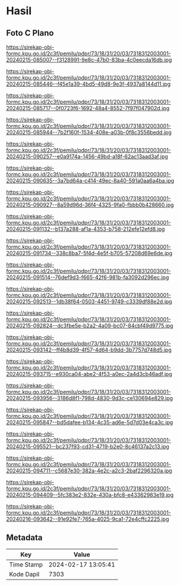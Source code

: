 # Hasil

## Foto C Plano

https://sirekap-obj-formc.kpu.go.id/2c3f/pemilu/pdpr/73/18/31/20/03/7318312003001-20240215-085007--f3128991-9e8c-47b0-83ba-4c0eecda16db.jpg

https://sirekap-obj-formc.kpu.go.id/2c3f/pemilu/pdpr/73/18/31/20/03/7318312003001-20240215-085446--f45e1a39-4bd5-49d8-9e3f-4937a8144d11.jpg

https://sirekap-obj-formc.kpu.go.id/2c3f/pemilu/pdpr/73/18/31/20/03/7318312003001-20240215-085717--0f0723f6-1692-48a4-8552-7f97f047902d.jpg

https://sirekap-obj-formc.kpu.go.id/2c3f/pemilu/pdpr/73/18/31/20/03/7318312003001-20240215-085944--7b2f160f-1534-408e-a03b-0f8c3556bedd.jpg

https://sirekap-obj-formc.kpu.go.id/2c3f/pemilu/pdpr/73/18/31/20/03/7318312003001-20240215-090257--e0a9174a-1456-49bd-a18f-62ac13aad3af.jpg

https://sirekap-obj-formc.kpu.go.id/2c3f/pemilu/pdpr/73/18/31/20/03/7318312003001-20240215-090635--3a7bd64a-c414-49ec-8a40-591a0aa6a4ba.jpg

https://sirekap-obj-formc.kpu.go.id/2c3f/pemilu/pdpr/73/18/31/20/03/7318312003001-20240215-090927--8a59d96d-36f4-4325-9fa0-fbbb0b428660.jpg

https://sirekap-obj-formc.kpu.go.id/2c3f/pemilu/pdpr/73/18/31/20/03/7318312003001-20240215-091132--b137a288-af1a-4353-b758-212efe12efd8.jpg

https://sirekap-obj-formc.kpu.go.id/2c3f/pemilu/pdpr/73/18/31/20/03/7318312003001-20240215-091734--338c8ba7-5f4d-4e5f-b705-57208d69e6de.jpg

https://sirekap-obj-formc.kpu.go.id/2c3f/pemilu/pdpr/73/18/31/20/03/7318312003001-20240215-091514--76def9d3-f665-42f6-981b-fa3092d296ec.jpg

https://sirekap-obj-formc.kpu.go.id/2c3f/pemilu/pdpr/73/18/31/20/03/7318312003001-20240215-092513--1db38f64-0503-4451-9749-c3339df88e2d.jpg

https://sirekap-obj-formc.kpu.go.id/2c3f/pemilu/pdpr/73/18/31/20/03/7318312003001-20240215-092824--dc3fbe5e-b2a2-4a09-bc07-84cbf49d9775.jpg

https://sirekap-obj-formc.kpu.go.id/2c3f/pemilu/pdpr/73/18/31/20/03/7318312003001-20240215-093142--ff4b8d39-4f57-4d64-b9dd-3b7757d748d5.jpg

https://sirekap-obj-formc.kpu.go.id/2c3f/pemilu/pdpr/73/18/31/20/03/7318312003001-20240215-093715--e930ca04-abe2-4f53-a0ec-2a4d3cb46adf.jpg

https://sirekap-obj-formc.kpu.go.id/2c3f/pemilu/pdpr/73/18/31/20/03/7318312003001-20240215-093956--3186d8f1-798d-4830-9d3c-ce130694e829.jpg

https://sirekap-obj-formc.kpu.go.id/2c3f/pemilu/pdpr/73/18/31/20/03/7318312003001-20240215-095847--bd5dafee-b134-4c35-ad6e-5d7d03e4ca3c.jpg

https://sirekap-obj-formc.kpu.go.id/2c3f/pemilu/pdpr/73/18/31/20/03/7318312003001-20240215-095521--bc237f93-cd31-4719-b2e0-8c46137a2c13.jpg

https://sirekap-obj-formc.kpu.go.id/2c3f/pemilu/pdpr/73/18/31/20/03/7318312003001-20240215-094711--c5687e30-382a-4e2c-a2c3-2baf2296320a.jpg

https://sirekap-obj-formc.kpu.go.id/2c3f/pemilu/pdpr/73/18/31/20/03/7318312003001-20240215-094409--5fc383e2-832e-430a-bfc8-e43362983e19.jpg

https://sirekap-obj-formc.kpu.go.id/2c3f/pemilu/pdpr/73/18/31/20/03/7318312003001-20240216-093642--91e92fe7-765a-4025-9ca1-72e4cffc2225.jpg


## Metadata

| Key        | Value               |
| ---------- | ------------------- |
| Time Stamp | 2024-02-17 13:05:41 |
| Kode Dapil | 7303                |



